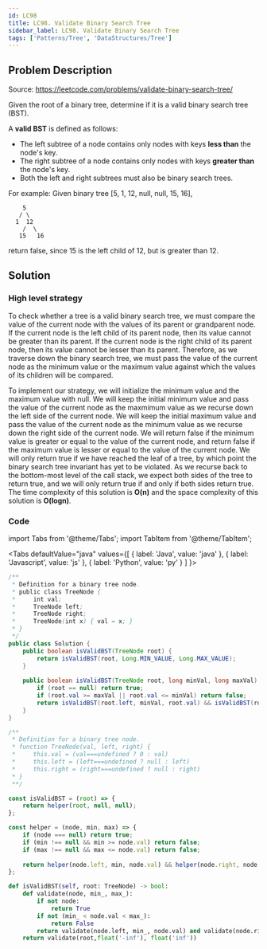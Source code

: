 ```yaml
---
id: LC98
title: LC98. Validate Binary Search Tree
sidebar_label: LC98. Validate Binary Search Tree
tags: ['Patterns/Tree', 'DataStructures/Tree']
---
```


## Problem Description

Source: https://leetcode.com/problems/validate-binary-search-tree/

Given the root of a binary tree, determine if it is a valid binary search tree (BST).

A **valid BST** is defined as follows:
- The left subtree of a node contains only nodes with keys **less than** the node's key.
- The right subtree of a node contains only nodes with keys **greater than** the node's key.
- Both the left and right subtrees must also be binary search trees.

For example: Given binary tree [5, 1, 12, null, null, 15, 16],
```
    5
   / \
  1  12
    /  \
   15   16
```
return false, since 15 is the left child of 12, but is greater than 12. 

## Solution

### High level strategy
To check whether a tree is a valid binary search tree, we must compare the value of the current node with the values of its parent or grandparent node. If the current node is the left child of its parent node, then its value cannot be greater than its parent. If the current node is the right child of its parent node, then its value cannot be lesser than its parent. Therefore, as we traverse down the binary search tree, we must pass the value of the current node as the minimum value or the maximum value against which the values of its children will be compared. 

To implement our strategy, we will initialize the minimum value and the maximum value with null. We will keep the initial minimum value and pass the value of the current node as the maxmimum value as we recurse down the left side of the current node. We will keep the initial maximum value and pass the value of the current node as the minimum value as we recurse down the right side of the current node. We will return false if the minimum value is greater or equal to the value of the current node, and return false if the maximum value is lesser or equal to the value of the current node. We will only return true if we have reached the leaf of a tree, by which point the binary search tree invariant has yet to be violated. As we recurse back to the bottom-most level of the call stack, we expect both sides of the tree to return true, and we will only return true if and only if both sides return true. The time complexity of this solution is **O(n)** and the space complexity of this solution is **O(logn)**.

### Code 

import Tabs from '@theme/Tabs';
import TabItem from '@theme/TabItem';

<Tabs
  defaultValue="java"
  values={[
    { label: 'Java', value: 'java' },
    { label: 'Javascript', value: 'js' },
    { label: 'Python', value: 'py' }
  ]
}>
<TabItem value="java">

```java
/**
 * Definition for a binary tree node.
 * public class TreeNode {
 *     int val;
 *     TreeNode left;
 *     TreeNode right;
 *     TreeNode(int x) { val = x; }
 * }
 */
public class Solution {
    public boolean isValidBST(TreeNode root) {
        return isValidBST(root, Long.MIN_VALUE, Long.MAX_VALUE);
    }
    
    public boolean isValidBST(TreeNode root, long minVal, long maxVal) {
        if (root == null) return true;
        if (root.val >= maxVal || root.val <= minVal) return false;
        return isValidBST(root.left, minVal, root.val) && isValidBST(root.right, root.val, maxVal);
    }
}
```
</TabItem>
<TabItem value="js">

```javascript
/**
 * Definition for a binary tree node.
 * function TreeNode(val, left, right) {
 *     this.val = (val===undefined ? 0 : val)
 *     this.left = (left===undefined ? null : left)
 *     this.right = (right===undefined ? null : right)
 * }
 **/

const isValidBST = (root) => {
    return helper(root, null, null);
};

const helper = (node, min, max) => {
    if (node === null) return true;
    if (min !== null && min >= node.val) return false;
    if (max !== null && max <= node.val) return false;
    
    return helper(node.left, min, node.val) && helper(node.right, node.val, max);
};
```

</TabItem>
<TabItem value="py">

```python
def isValidBST(self, root: TreeNode) -> bool:        
    def validate(node, min_, max_):
        if not node:
            return True 
        if not (min_ < node.val < max_):
            return False 
        return validate(node.left, min_, node.val) and validate(node.right, node.val, max_)
    return validate(root,float('-inf'), float('inf'))
```
</TabItem>
</Tabs>